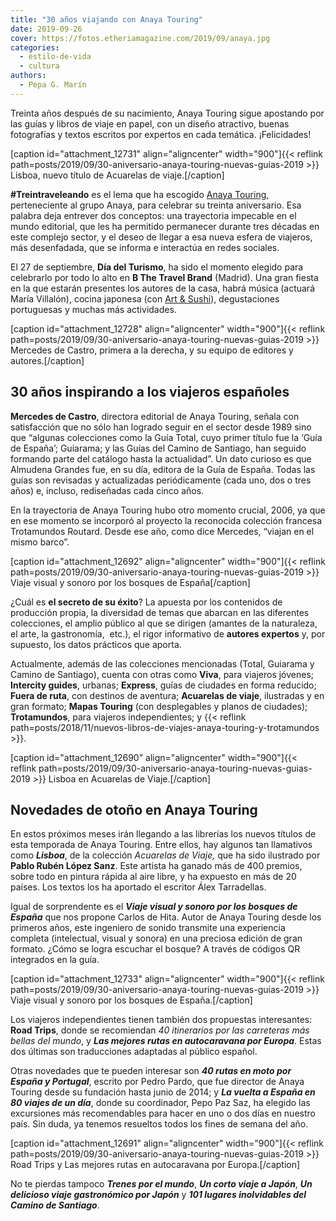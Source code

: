 ```yaml
---
title: "30 años viajando con Anaya Touring"
date: 2019-09-26
cover: https://fotos.etheriamagazine.com/2019/09/anaya.jpg
categories: 
  - estilo-de-vida
  - cultura
authors: 
  - Pepa G. Marín
---
```


Treinta años después de su nacimiento, Anaya Touring sigue apostando por las guías y 
libros de viaje en papel, con un diseño atractivo, buenas fotografías y textos escritos 
por expertos en cada temática. ¡Felicidades! 

\[caption id="attachment\_12731" align="aligncenter" width="900"\]{{< reflink path=posts/2019/09/30-aniversario-anaya-touring-nuevas-guias-2019 >}} Lisboa, nuevo título de Acuarelas de viaje.\[/caption\]

**#Treintraveleando** es el lema que ha escogido [Anaya Touring,](http://www.guiasdeviajeanaya.es) perteneciente al grupo Anaya, para celebrar su treinta aniversario. Esa palabra deja entrever dos conceptos: una trayectoria impecable en el mundo editorial, que les ha permitido permanecer durante tres décadas en este complejo sector, y el deseo de llegar a esa nueva esfera de viajeros, más desenfadada, que se informa e interactúa en redes sociales.

El 27 de septiembre, **Día del Turismo**, ha sido el momento elegido para celebrarlo por todo lo alto en **B The Travel Brand** (Madrid). Una gran fiesta en la que estarán presentes los autores de la casa, habrá música (actuará María Villalón), cocina japonesa (con [Art & Sushi](http://www.artandsushi.es)), degustaciones portuguesas y muchas más actividades.

\[caption id="attachment\_12728" align="aligncenter" width="900"\]{{< reflink path=posts/2019/09/30-aniversario-anaya-touring-nuevas-guias-2019 >}} Mercedes de Castro, primera a la derecha, y su equipo de editores y autores.\[/caption\]

## 30 años inspirando a los viajeros españoles

**Mercedes de Castro**, directora editorial de Anaya Touring, señala con satisfacción que no sólo han logrado seguir en el sector desde 1989 sino que “algunas colecciones como la Guía Total, cuyo primer título fue la ‘Guía de España’; Guiarama; y las Guías del Camino de Santiago, han seguido formando parte del catálogo hasta la actualidad”. Un dato curioso es que Almudena Grandes fue, en su día, editora de la Guía de España. Todas las guías son revisadas y actualizadas periódicamente (cada uno, dos o tres años) e, incluso, rediseñadas cada cinco años.

En la trayectoria de Anaya Touring hubo otro momento crucial, 2006, ya que en ese momento se incorporó al proyecto la reconocida colección francesa Trotamundos Routard. Desde ese año, como dice Mercedes, “viajan en el mismo barco”.

\[caption id="attachment\_12692" align="aligncenter" width="900"\]{{< reflink path=posts/2019/09/30-aniversario-anaya-touring-nuevas-guias-2019 >}} Viaje visual y sonoro por los bosques de España\[/caption\]

¿Cuál es **el secreto de su éxito**? La apuesta por los contenidos de producción propia, la diversidad de temas que abarcan en las diferentes colecciones, el amplio público al que se dirigen (amantes de la naturaleza, el arte, la gastronomía,  etc.), el rigor informativo de **autores expertos** y, por supuesto, los datos prácticos que aporta.

Actualmente, además de las colecciones mencionadas (Total, Guiarama y Camino de Santiago), cuenta con otras como **Viva**, para viajeros jóvenes; **Intercity guides**, urbanas; **Express**, guías de ciudades en forma reducido; **Fuera de ruta**, con destinos de aventura; **Acuarelas de viaje**, ilustradas y en gran formato; **Mapas Touring** (con desplegables y planos de ciudades); **Trotamundos**, para viajeros independientes; y {{< reflink path=posts/2018/11/nuevos-libros-de-viajes-anaya-touring-y-trotamundos >}}.

\[caption id="attachment\_12690" align="aligncenter" width="900"\]{{< reflink path=posts/2019/09/30-aniversario-anaya-touring-nuevas-guias-2019 >}} Lisboa en Acuarelas de Viaje.\[/caption\]

## Novedades de otoño en Anaya Touring

En estos próximos meses irán llegando a las librerías los nuevos títulos de esta temporada de Anaya Touring. Entre ellos, hay algunos tan llamativos como _**Lisboa**_, de la colección _Acuarelas de Viaje,_ que ha sido ilustrado por **Pablo Rubén López Sanz**. Este artista ha ganado más de 400 premios, sobre todo en pintura rápida al aire libre, y ha expuesto en más de 20 países. Los textos los ha aportado el escritor Álex Tarradellas.

Igual de sorprendente es el _**Viaje visual y sonoro por los bosques de España**_ que nos propone Carlos de Hita. Autor de Anaya Touring desde los primeros años, este ingeniero de sonido transmite una experiencia completa (intelectual, visual y sonora) en una preciosa edición de gran formato. ¿Cómo se logra escuchar el bosque? A través de códigos QR integrados en la guía.

\[caption id="attachment\_12733" align="aligncenter" width="900"\]{{< reflink path=posts/2019/09/30-aniversario-anaya-touring-nuevas-guias-2019 >}} Viaje visual y sonoro por los bosques de España.\[/caption\]

Los viajeros independientes tienen también dos propuestas interesantes: **Road Trips**, donde se recomiendan _40 itinerarios por las carreteras más bellas del mundo_, y _**Las mejores rutas en autocaravana por Europa**_. Estas dos últimas son traducciones adaptadas al público español.

Otras novedades que te pueden interesar son _**40 rutas en moto por España y Portugal**_, escrito por Pedro Pardo, que fue director de Anaya Touring desde su fundación hasta junio de 2014; y _**La vuelta a España en 80 viajes de un día**_, donde su coordinador, Pepo Paz Saz, ha elegido las excursiones más recomendables para hacer en uno o dos días en nuestro país. Sin duda, ya tenemos resueltos todos los fines de semana del año.

\[caption id="attachment\_12691" align="aligncenter" width="900"\]{{< reflink path=posts/2019/09/30-aniversario-anaya-touring-nuevas-guias-2019 >}} Road Trips y Las mejores rutas en autocaravana por Europa.\[/caption\]

No te pierdas tampoco _**Trenes por el mundo**_, **_Un corto viaje a Japón_**, **_Un delicioso viaje gastronómico por Japón_** y _**101 lugares inolvidables del Camino de Santiago**_.
